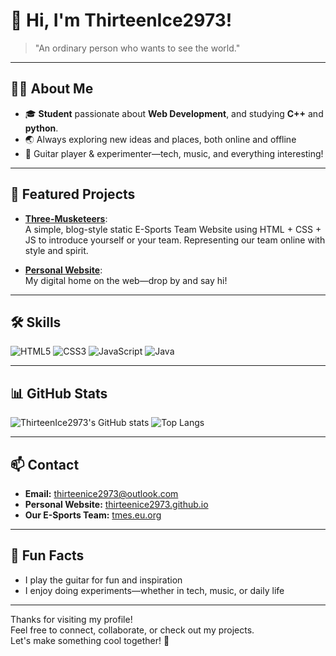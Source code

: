 # 👋 Hi, I'm ThirteenIce2973!

> "An ordinary person who wants to see the world."

---

## 🧑‍💻 About Me

- 🎓 **Student** passionate about **Web Development**, and studying **C++** and **python**.
- 🌏 Always exploring new ideas and places, both online and offline
- 🎸 Guitar player & experimenter—tech, music, and everything interesting!

---

## 🚀 Featured Projects

- [**Three-Musketeers**](https://github.com/ThirteenIce2973/Three-Musketeers):  
  A simple, blog-style static E-Sports Team Website using HTML + CSS + JS to introduce yourself or your team. Representing our team online with style and spirit.

- [**Personal Website**](https://thirteenice2973.github.io):  
  My digital home on the web—drop by and say hi!

---

## 🛠️ Skills

![HTML5](https://img.shields.io/badge/-HTML5-E34F26?style=flat-square&logo=html5&logoColor=white)
![CSS3](https://img.shields.io/badge/-CSS3-1572B6?style=flat-square&logo=css3)
![JavaScript](https://img.shields.io/badge/-JavaScript-F7DF1E?style=flat-square&logo=javascript&logoColor=black)
![Java](https://img.shields.io/badge/-Java-007396?style=flat-square&logo=j&logoColor=white)

---

## 📊 GitHub Stats

![ThirteenIce2973's GitHub stats](https://github-readme-stats.vercel.app/api?username=ThirteenIce2973&show_icons=true&theme=radical)
![Top Langs](https://github-readme-stats.vercel.app/api/top-langs/?username=ThirteenIce2973&layout=compact&theme=radical)

---

## 📫 Contact

- **Email:** thirteenice2973@outlook.com
- **Personal Website:** [thirteenice2973.github.io](https://thirteenice2973.github.io)
- **Our E-Sports Team:** [tmes.eu.org](https://tmes.eu.org)

---

## 🎸 Fun Facts

- I play the guitar for fun and inspiration
- I enjoy doing experiments—whether in tech, music, or daily life

---

Thanks for visiting my profile!  
Feel free to connect, collaborate, or check out my projects.  
Let's make something cool together! 🚀
<!--
**ThirteenIce2973/ThirteenIce2973** is a ✨ _special_ ✨ repository because its `README.md` (this file) appears on your GitHub profile.

Here are some ideas to get you started:

- 🔭 I’m currently working on ...
- 🌱 I’m currently learning ...
- 👯 I’m looking to collaborate on ...
- 🤔 I’m looking for help with ...
- 💬 Ask me about ...
- 📫 How to reach me: ...
- 😄 Pronouns: ...
- ⚡ Fun fact: ...
-->
